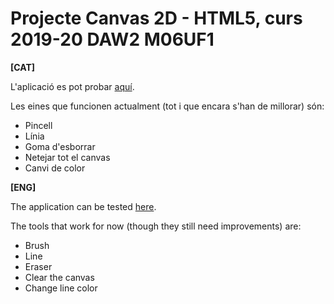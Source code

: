 # Projecte Canvas 2D - HTML5, curs 2019-20 DAW2 M06UF1
<b>[CAT]</b>

L'aplicació es pot probar <a href="https://bielsesa.github.io/paint-canvas2d-html5-daw2/">aquí</a>.

Les eines que funcionen actualment (tot i que encara s'han de millorar) són:

<ul>
  <li>Pincell</li>  
  <li>Línia</li>  
  <li>Goma d'esborrar</li>
  <li>Netejar tot el canvas</li>  
  <li>Canvi de color</li>  
</ul>

<b>[ENG]</b>

The application can be tested <a href="https://bielsesa.github.io/paint-canvas2d-html5-daw2/">here</a>.

The tools that work for now (though they still need improvements) are:

<ul>
  <li>Brush</li>  
  <li>Line</li>  
  <li>Eraser</li>
  <li>Clear the canvas</li>  
  <li>Change line color</li>  
</ul>
